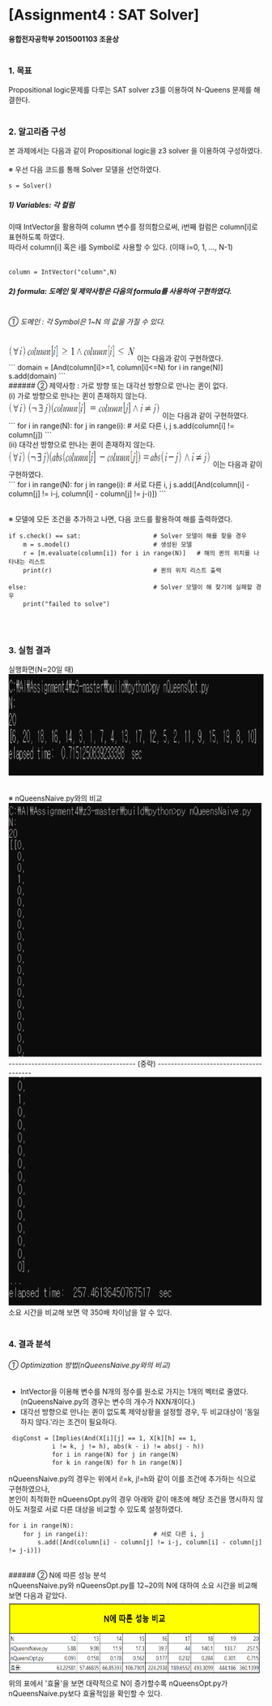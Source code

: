# [Assignment4 : SAT Solver]
#### 융합전자공학부 2015001103 조윤상<br /><br />

### 1. 목표
Propositional logic문제를 다루는 SAT solver z3를 이용하여 N-Queens 문제를 해결한다.<br /><br />

### 2. 알고리즘 구성
본 과제에서는 다음과 같이 Propositional logic을 z3 solver 을 이용하여 구성하였다.<br /><br />
<span>&#8251;</span> 우선 다음 코드를 통해 Solver 모델을 선언하였다.
```
s = Solver()  
```

##### 1) Variables:  각 컬럼<br />
  이때 IntVector을 활용하여 column 변수를 정의함으로써,  i번째 컬럼은 column[i]로 표현하도록 하였다.<br />
  따라서 column[i] 혹은 i를 Symbol로 사용할 수 있다.  (이때 i=0, 1, ..., N-1)  <br /><br />
```
column = IntVector("column",N)
```

##### 2) formula: 도메인 및 제약사항은 다음의 formula를 사용하여 구현하였다.<br /><br />
###### <span>&#10112;</span> 도메인 : 각 Symbol은 1~N 의 값을 가질 수 있다.<br />
<img src="./image/formula_domain.PNG" width="250" height="35">
이는 다음과 같이 구현하였다.<br />
```
domain = [And(column[i]>=1, column[i]<=N) for i in range(N)]
s.add(domain)
```
<br />
###### <span>&#10113;</span> 제약사항 : 가로 방향 또는 대각선 방향으로 만나는 퀸이 없다.<br />
(i) 가로 방향으로 만나는 퀸이 존재하지 않는다.
<img src="./image/formula_const_row.PNG" width="300" height="35">
이는 다음과 같이 구현하였다.<br />
```
for i in range(N):
    for j in range(i):                  # 서로 다른 i, j
        s.add(column[i] != column[j]) 
```
<br />
(ii) 대각선 방향으로 만나는 퀸이 존재하지 않는다.
<img src="./image/formula_const_dia.PNG" width="400" height="35">
이는 다음과 같이 구현하였다.<br />
```
for i in range(N):
    for j in range(i):                  # 서로 다른 i, j
        s.add([And(column[i] - column[j] != i-j, column[i] - column[j] != j-i)])
```
<br /><br />

<span>&#8251;</span> 모델에 모든 조건을 추가하고 나면, 다음  코드를 활용하여 해를 출력하였다.<br />
```
if s.check() == sat:                    # Solver 모델이 해를 찾을 경우
    m = s.model()                       # 생성된 모델
    r = [m.evaluate(column[i]) for i in range(N)]   # 해의 퀸의 위치를 나타내는 리스트
    print(r)                            # 퀸의 위치 리스트 출력

else:                                   # Solver 모델이 해 찾기에 실패할 경우
    print("failed to solve")
```
<br /><br />
### 3. 실험 결과
실행화면(N=20일 때)
<img src="./image/opt20.PNG" width="600" height="200">

<br /><span>&#8251;</span> nQueensNaive.py와의 비교<br />
<img src="./image/native20_1.PNG" width="500" height="500">
--------------------------------------- (중략) ---------------------------------------<br />
<img src="./image/native20_2.png" width="500" height="450">
<br /> 소요 시간을 비교해 보면 약 350배 차이남을 알 수 있다.<br /><br />

### 4. 결과 분석
###### <span>&#10112;</span> Optimization 방법(nQueensNaive.py와의 비교)<br />
 * IntVector을 이용해 변수를 N개의 정수를 원소로 가지는 1개의 벡터로 줄였다. (nQueensNaive.py의 경우는 변수의 개수가 NXN개이다.)
 * 대각선 방향으로 만나는 퀸이 없도록 제약상황을 설정할 경우, 두 비교대상이 '동일하지 않다.'라는 조건이 필요하다.<br />
```
 digConst = [Implies(And(X[i][j] == 1, X[k][h] == 1,
            i != k, j != h), abs(k - i) != abs(j - h))
            for i in range(N) for j in range(N) 
            for k in range(N) for h in range(N)] 
```
   nQueensNaive.py의 경우는 위에서 i!=k, j!=h와 같이 이를 조건에 추가하는 식으로 구현하였으나,<br />
  본인이 최적화한 nQueensOpt.py의 경우 아래와 같이 애초에 해당 조건을 명시하지 않아도 저절로 서로 다른 대상을 비교할 수 있도록 설정하였다.
```
for i in range(N):
    for j in range(i):                  # 서로 다른 i, j
        s.add([And(column[i] - column[j] != i-j, column[i] - column[j] != j-i)])
```
<br />
###### <span>&#10113;</span> N에 따른 성능 분석<br />
nQueensNaive.py와 nQueensOpt.py를 12~20의 N에 대하여 소요 시간을 비교해보면 다음과 같았다.<br />
<img src="./image/result_1.PNG" width="600" height="150">
위의 표에서 '효율'을 보면 대략적으로 N이 증가할수록 nQueensOpt.py가 nQueensNaive.py보다 효율적임을 확인할 수 있다.
